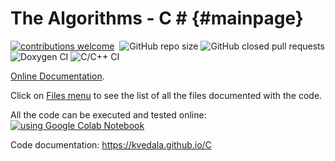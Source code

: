 # The Algorithms - C # {#mainpage}
[![contributions welcome](https://img.shields.io/static/v1.svg?label=Contributions&message=Welcome&color=0059b3&style=flat-square)](https://github.com/kvedala/C-Plus-Plus/blob/master/CONTRIBUTION.md)&nbsp;
![GitHub repo size](https://img.shields.io/github/repo-size/kvedala/C-Plus-Plus?color=red&style=flat-square)
![GitHub closed pull requests](https://img.shields.io/github/issues-pr-closed/kvedala/C?color=green&style=flat-square)
![Doxygen CI](https://github.com/kvedala/C/workflows/Doxygen%20CI/badge.svg)
![C/C++ CI](https://github.com/kvedala/C/workflows/C/C++%20CI/badge.svg)

[Online Documentation](https://kvedala.github.io/C).

Click on [Files menu](https://kvedala.github.io/C/files.html) to see the list of all the files documented with the code.

All the code can be executed and tested online: [![using Google Colab Notebook](https://colab.research.google.com/assets/colab-badge.svg)](https://colab.research.google.com/gist/kvedala/27f1b0b6502af935f6917673ec43bcd7/plot-durand_kerner-log.ipynb)

Code documentation: https://kvedala.github.io/C
